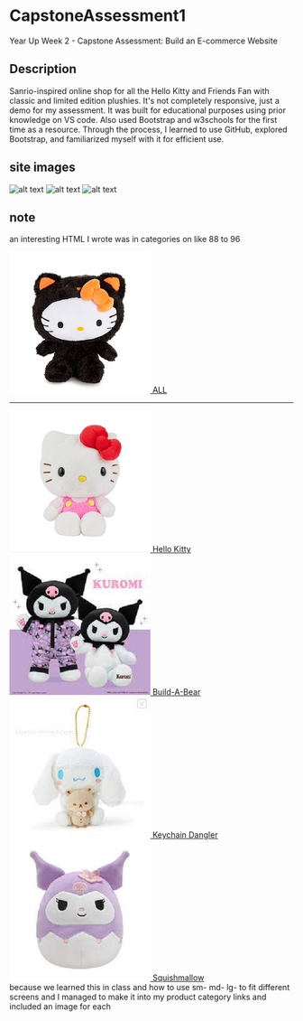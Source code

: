 # CapstoneAssessment1
Year Up Week 2 - Capstone Assessment: Build an E-commerce Website
## Description
Sanrio-inspired online shop for all the Hello Kitty and Friends Fan with classic and limited edition plushies.
It's not completely responsive, just a demo for my assessment. It was built for educational purposes using prior knowledge on VS code.
Also used Bootstrap and w3schools for the first time as a resource. Through the process, I learned to use GitHub, explored Bootstrap, and familiarized myself with it for efficient use.

## site images
![alt text](home11.jpg)
![alt text](home1.jpg)
![alt text](image.jpg)


## note 
an interesting HTML I wrote was in categories on like 88 to 96
 <div class="row">
      <div class="col1  sm-2 md-6 lg-12">
        <a href="ALL.html"><img src="image/894923-Zoom.1_2000x.jpg" alt="all products sanrio">   ALL</a> <Br> <hr>
        <a href="Categories.html"><img src="image/hellokitty1.jpg" alt="hellokitty1">  <span style="margin-right: 55px;">Hello Kitty</span></a>
        <a href="Categories.html"><img src="image/kuromibuildabear.jpg" alt="kuromi plush">   Build-A-Bear</a><br>
        <a href="Categories.html"><img src="image/keychain.jpg" alt="keychain">   Keychain Dangler</a>
        <a href="Categories.html"><img src="image/squichmallow.jpg" alt="squichmallow">   Squishmallow</a>
        </div>
    </div> 
    because we learned this in class and how to use sm- md- lg- to fit different screens and I managed to make it into my product category links and included an image for each 


